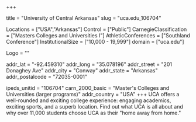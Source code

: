 
+++

title = "University of Central Arkansas"
slug = "uca.edu_106704"

Locations = ["USA","Arkansas"]
Control = ["Public"]
CarnegieClassification = ["Masters Colleges and Universities I"]
AthleticConferences = ["Southland Conference"]
InstitutionalSize = ["10,000 - 19,999"]
domain = ["uca.edu"]

Logo = ""

addr_lat = "-92.459310"
addr_long = "35.078196"
addr_street = "201 Donaghey Ave"
addr_city = "Conway"
addr_state = "Arkansas"
addr_postalcode = "72035-0001"

ipeds_unitid = "106704"
carn_2000_basic = "Master's Colleges and Universities (larger programs)"
addr_country = "USA"
+++
    UCA offers a well-rounded and exciting college experience: engaging academics, exciting sports, and a superb location. Find out what UCA is all about and why over 11,000 students choose UCA as their &quot;home away from home.&quot;
